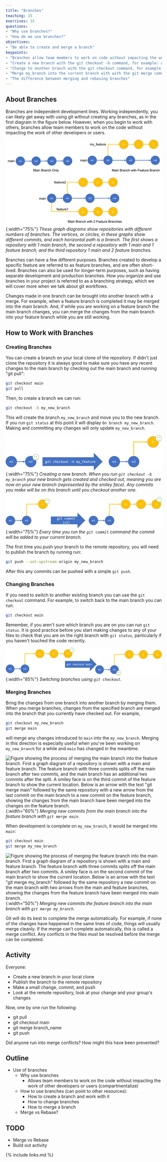 ```yaml
---
title: "Branches"
teaching: 15
exercises: 15
questions:
- "Why use branches?"
- "How do we use branches?"
objectives:
- "Be able to create and merge a branch"
keypoints:
- "Branches allow team members to work on code without impacting the work of other developers or users"
- "Create a new branch with the git checkout -b command, for example: git checkout -b my_branch"
- "Change to another branch with the git checkout command, for example: git checkout my_other_branch"
- "Merge my_branch into the current branch with with the git merge command, for example: git merge my_branch"
- "The difference between merging and rebasing branches"
---
```


## About Branches

Branches are independent development lines. Working independently, you can likely get away with using git without creating any branches, as in the first diagram in the figure below. However, when you begin to work with others, branches allow team members to work on the code without impacting the work of other developers or users.

![Figure showing three graph diagrams representing different repository states. Each is a graph consisting of vertices (circles) and directed edges (arrows) where each horizontal path is a branch. The first shows a single path representing a repository with a single main branch, the second has two branches, a main and a feature branch, and the third has three branches, a main and two feature branches.](../fig/branches/branches.png){:width="75%"}
*These graph diagrams show repositories with different numbers of branches. The vertices, or circles, in these graphs show different commits, and each horizontal path is a branch. The first shows a repository with 1 main branch, the second a repository with 1 main and 1 feature branch, and the third repository 1 main and 2 feature branches.*

Branches can have a few different purposes. Branches created to develop a specific feature are referred to as feature branches, and are often short-lived. Branches can also be used for longer-term purposes, such as having separate development and production branches. How you organize and use branches in your project is referred to as a branching strategy, which we will cover more when we talk about git workflows.

Changes made in one branch can be brought into another branch with a merge. For example, when a feature branch is completed it may be merged into the main branch. And, if while you are working on a feature branch the main branch changes, you can merge the changes from the main branch into your feature branch while you are still working.

## How to Work with Branches

### Creating Branches

You can create a branch on your local clone of the repository. If didn't just clone the repository it is always good to make sure you have any recent changes to the main branch by checking out the main branch and running "git pull":

```bash
git checkout main
git pull
```

Then, to create a branch we can run:

```bash
git checkout -b my_new_branch
```

This will create the branch `my_new_branch` and move you to the new branch. If you run `git status` at this point it will display `On branch my_new_branch`. Making and committing any changes will only update `my_new_branch`.

![Figure showing the process of creating a branch. First a graph diagram of a repository is shown with two commits on the main branch. To the left is an arrow with the text "git checkout -b my_branch" followed by the same repository with the new feature branch added. A smiley face is used on each diagram to show where you are in the repository, the first has it on the second commit in the main branch, the second on the feature branch.](../fig/branches/create_branch.png){:width="75%"}
*Creating a new branch. When you run `git checkout -b my_branch` your new branch gets created and checked out, meaning you are now on your new branch (represented by the smiley face). Any commits you make will be on this branch until you checkout another one.*

![Figure creating commits on a branch. First a graph diagram of a repository is shown with two commits on the main branch and one on a feature branch. To the left is an arrow with the text "git commit (x2)", followed by the same repository with to additional commits on the feature branch. A smiley face is used on each diagram to show where you are in the repository, each on the last commit on the feature branch.](../fig/branches/commit_branch.png){:width="75%"}
*Every time you run the `git commit` command the commit will be added to your current branch.*

The first time you push your branch to the remote repository, you will need to publish the branch by running run:

```bash
git push --set-upstream origin my_new_branch
```

After this any commits can be pushed with a simple `git push`.

### Changing Branches

If you need to switch to another existing branch you can use the `git checkout` command. For example, to switch back to the main branch you can run:

```bash
git checkout main
```

Remember, if you aren't sure which branch you are on you can run `git status`. It is good practice before you start making changes to any of your files to check that you are on the right branch with `git status`, particularly if you haven't touched the code recently.

![Figure showing the process of changing, or checking out a branch. First a graph diagram of a repository is shown with two commits on the main branch and three on the feature branch. A smiley face is on the third commit of the feature branch to show the current location. To the left is an arrow with the text "git checkout main" followed by the same repository with the smiley face now on the second commit in the main branch.](../fig/branches/checkout_branch.png){:width="85%"}
*Switching branches using `git checkout`.*

### Merging Branches

Bring the changes from one branch into another branch by merging them. When you merge branches, changes from the specified branch are merged into the branch that you currently have checked out. For example,

```bash
git checkout my_new_branch
git merge main
```

will merge any changes introduced to `main` into the `my_new_branch`. Merging in this direction is especially useful when you've been working on `my_new_branch` for a while and `main` has changed in the meantime.

![Figure showing the process of merging the main branch into the feature branch. First a graph diagram of a repository is shown with a main and feature branch. The feature branch with three commits splits off the main branch after two commits, and the main branch has an additional two commits after the split. A smiley face is on the third commit of the feature branch to show the current location. Below is an arrow with the text "git merge main" followed by the same repository with a new arrow from the last commit on the main branch to a new commit on the feature branch, showing the changes from the main branch have been merged into the changes on the feature branch.](../fig/branches/merge_into_branch.png){:width="60%"}
*Merging new commits from the main branch into the feature branch with `git merge main`.*

When development is complete on `my_new_branch`, it would be merged into `main`:

```bash
git checkout main
git merge my_new_branch
```

![Figure showing the process of merging the feature branch into the main branch. First a graph diagram of a repository is shown with a main and feature branch. The feature branch with three commits splits off the main branch after two commits. A smiley face is on the second commit of the main branch to show the current location. Below is an arrow with the text "git merge my_branch" followed by the same repository a new commit on the main branch with two arrows from the main and feature branches, showing the changes from the feature branch have been merged into main branch.](../fig/branches/merge_into_main.png){:width="50%"}
*Merging new commits the feature branch into the main branch with `git merge my_branch`.*

Git will do its best to complete the merge automatically. For example, if none of the changes have happened in the same lines of code, things will usually merge cleanly. If the merge can't complete automatically, this is called a merge conflict. Any conflicts in the files must be resolved before the merge can be completed.

## Activity

Everyone:

- Create a new branch in your local clone
- Publish the branch to the remote repository
- Make a small change, commit, and push
- Look at the remote repository, look at your change and your group's changes

Now, one by one run the following:

- git pull
- git checkout main
- git merge branch_name
- git push

Did anyone run into merge conflicts? How might this have been prevented?

## Outline

- Use of branches
  - Why use branches
    - Allows team members to work on the code without impacting the work of other developers or users (compartmentalize)
  - How to use branches (can point to other resources):
    - How to create a branch and work with it
    - How to change branches
    - How to merge a branch
  - Merge vs Rebase?

## TODO

- Merge vs Rebase
- Build out activity

{% include links.md %}
